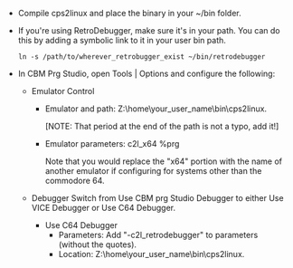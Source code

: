 * Compile cps2linux and place the binary in your ~/bin folder.

* If you're using RetroDebugger, make sure it's in your path.  You can do this by adding a symbolic link to it in your user bin path.
  
      ln -s /path/to/wherever_retrobugger_exist ~/bin/retrodebugger
  
* In CBM Prg Studio, open Tools | Options and configure the following:
   * Emulator Control
       * Emulator and path:  Z:\home\your_user_name\bin\cps2linux.

           [NOTE: That period at the end of the path is not a typo, add it!]
         
       * Emulator parameters:  c2l_x64 %prg
         
           Note that you would replace the "x64" portion with the name of another emulator if configuring for systems other than the commodore 64.

  * Debugger
      Switch from Use CBM prg Studio Debugger to either Use VICE Debugger or Use C64 Debugger.

      * Use C64 Debugger
          * Parameters:  Add "-c2l_retrodebugger" to parameters (without the quotes).
          * Location: Z:\home\your_user_name\bin\cps2linux.
